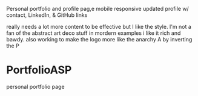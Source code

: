 
Personal portfolio and profile pag,e mobile responsive updated profile w/ contact, LinkedIn, & GitHub links

really needs a lot more content to be effective but I like the style. I'm not a fan of the abstract art deco stuff in mordern examples i like it rich and bawdy. also working to make the logo more like the anarchy A by inverting the P






# PortfolioASP
personal portfolio page
